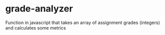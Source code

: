# grade-analyzer
Function in javascript that takes an array of assignment grades (integers) and calculates some metrics
